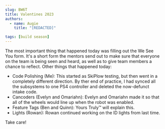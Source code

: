 ```yaml
---
slug: BW6T
title: Valentines 2023
authors:
  - name: Augie
    title: "[REDACTED]"

tags: [build season]
---
```


The most important thing that happened today was filling out the We See You form. It's a short form the mentors send out to make sure that everyone on the team is being seen and heard, as well as to give team members a chance to reflect. Other things that happened today:

* Code Polishing (Me): This started as SkiPlow testing, but then went in a completely different direction. By ther end of practice, I had synced all the subsystems to one PS4 controller and deleted the now-defunct intake code.
* Cancoders (Evelyn and Omariahn): Evelyn and Omariahn made it so that all of the wheels would line up when the robot was enabled.
* Feature Tags (Ben and Quinn): Yours Truly™ will explain this.
* Lights (Rowan): Rowan continued working on the ID lights from last time. 

Take care!